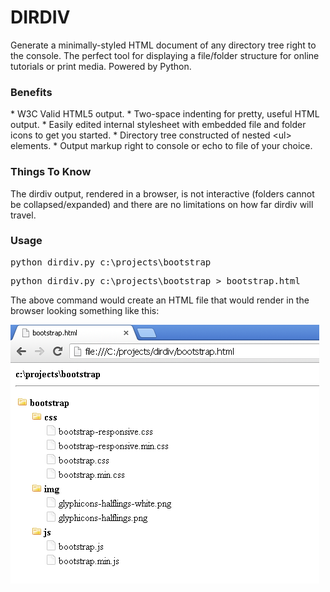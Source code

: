DIRDIV
======

Generate a minimally-styled HTML document of any directory tree right to the console. The perfect tool for displaying
a file/folder structure for online tutorials or print media. Powered by Python.

<h3>Benefits</h3>
* W3C Valid HTML5 output.
* Two-space indenting for pretty, useful HTML output.
* Easily edited internal stylesheet with embedded file and folder icons to get you started.
* Directory tree constructed of nested &lt;ul&gt; elements.
* Output markup right to console or echo to file of your choice.

<h3>Things To Know</h3>
The dirdiv output, rendered in a browser, is not interactive (folders cannot be collapsed/expanded) and there are no limitations on how
far dirdiv will travel.

<h3>Usage</h3>
<pre>
python dirdiv.py c:\projects\bootstrap
</pre>
<pre>
python dirdiv.py c:\projects\bootstrap > bootstrap.html
</pre>

The above command would create an HTML file that would render in the browser looking
something like this:

![ScreenShot](example-output.png)

